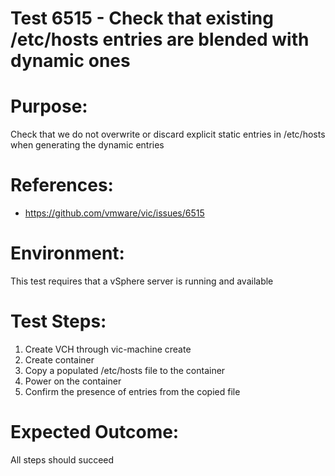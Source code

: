Test 6515 - Check that existing /etc/hosts entries are blended with dynamic ones
=======

# Purpose:
Check that we do not overwrite or discard explicit static entries in /etc/hosts when generating the dynamic entries

# References:
* https://github.com/vmware/vic/issues/6515

# Environment:
This test requires that a vSphere server is running and available

# Test Steps:
1. Create VCH through vic-machine create
2. Create container
3. Copy a populated /etc/hosts file to the container
4. Power on the container
5. Confirm the presence of entries from the copied file

# Expected Outcome:
All steps should succeed
